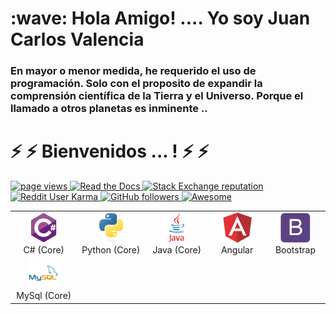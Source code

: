 <h1 align="left" id="macropower-title">:wave: Hola Amigo! .... Yo soy Juan Carlos Valencia</h1>
<h3 align="left">En mayor o menor medida, he requerido el uso de programación. Solo con el proposito de expandir la comprensión científica de la Tierra y el Universo. Porque el llamado a otros planetas es inminente .. </h3>

<h1 align="left" id="macropower-title">⚡ ⚡  Bienvenidos ... ! ⚡ ⚡ </h1>


<p align="left">
  <a href=" "> <img src="https://komarev.com/ghpvc/?username=macropower" alt="page views" />  </a>
  <a href=" "> <img alt="Read the Docs" src="https://img.shields.io/readthedocs/macropower?logo=read-the-docs">   </a>
  <a href=" "> <img alt="Stack Exchange reputation" src="https://img.shields.io/stackexchange/stackoverflow/r/4868262?color=orange&label=reputation&logo=stackoverflow"> </a>
  <a href=" "> <img alt="Reddit User Karma" src="https://img.shields.io/reddit/user-karma/combined/macropower?label=karma&logo=reddit">
  </a>
  <a href=" "> <img alt="GitHub followers" src="https://img.shields.io/github/followers/MacroPower?color=green&logo=github">
  </a>
  <a href=" "> <img alt="Awesome" src="https://awesome.re/mentioned-badge.svg">
  </a>
</p>


<table>
  <tr>
    <td align="center" width="96">
      <a href=" ">
        <img src="./img/csharp_original_logo_icon_146578.svg" width="48" height="48" alt="C#" />        
      </a>
      <br>C#&nbsp;(Core)
    </td>
    <td align="center" width="96">
      <a href=" ">
        <img src="./img/python_original_logo_icon_146381.svg" width="48" height="48" alt="Python" />        
      </a>
      <br>Python&nbsp;(Core)
    </td>
    <td align="center" width="96">
      <a href=" ">
        <img src="./img/java_original_wordmark_logo_icon_146459.svg" width="48" height="48" alt="Java" />        
      </a>
      <br>Java&nbsp;(Core)
    </td>  
    <td align="center" width="96">
      <a href=" ">
        <img src="./img/angular_logo_icon_169595.svg" width="48" height="48" alt="Angular" />        
      </a>
      <br>Angular
    </td>  
    <td align="center" width="96">
      <a href=" ">
        <img src="./img/bootstrap_plain_logo_icon_146619.svg" width="48" height="48" alt="Bootstrap" />        
      </a>
      <br>Bootstrap
    </td>  
    
   </tr>
   <tr> 
         <td align="center" width="96">
      <a href=" ">
        <img src="./img/mysql_original_wordmark_logo_icon_146417.svg" width="48" height="48" alt="MySql" />        
      </a>
      <br>MySql&nbsp;(Core)
    </td>    
   </tr>  
</table>
















<!--
**juancvalencia/juancvalencia** is a ✨ _special_ ✨ repository because its `README.md` (this file) appears on your GitHub profile.

Here are some ideas to get you started:

- 🔭 I’m currently working on ...
- 🌱 I’m currently learning ...
- 👯 I’m looking to collaborate on ...
- 🤔 I’m looking for help with ...
- 💬 Ask me about ...
- 📫 How to reach me: ...
- 😄 Pronouns: ...
- ⚡ Fun fact: ...
-->
